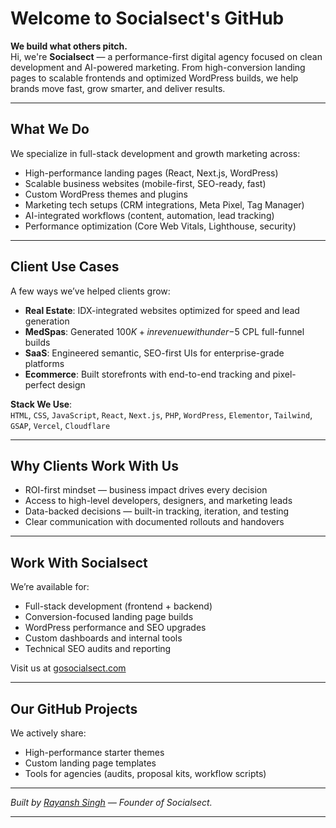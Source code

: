 # Welcome to Socialsect's GitHub

**We build what others pitch.**  
Hi, we're **Socialsect** — a performance-first digital agency focused on clean development and AI-powered marketing. From high-conversion landing pages to scalable frontends and optimized WordPress builds, we help brands move fast, grow smarter, and deliver results.

---

## What We Do

We specialize in full-stack development and growth marketing across:

- High-performance landing pages (React, Next.js, WordPress)  
- Scalable business websites (mobile-first, SEO-ready, fast)  
- Custom WordPress themes and plugins  
- Marketing tech setups (CRM integrations, Meta Pixel, Tag Manager)  
- AI-integrated workflows (content, automation, lead tracking)  
- Performance optimization (Core Web Vitals, Lighthouse, security)

---

## Client Use Cases

A few ways we’ve helped clients grow:

- **Real Estate**: IDX-integrated websites optimized for speed and lead generation  
- **MedSpas**: Generated $100K+ in revenue with under-$5 CPL full-funnel builds  
- **SaaS**: Engineered semantic, SEO-first UIs for enterprise-grade platforms  
- **Ecommerce**: Built storefronts with end-to-end tracking and pixel-perfect design

**Stack We Use**:  
`HTML`, `CSS`, `JavaScript`, `React`, `Next.js`, `PHP`, `WordPress`, `Elementor`, `Tailwind`, `GSAP`, `Vercel`, `Cloudflare`

---

## Why Clients Work With Us

- ROI-first mindset — business impact drives every decision  
- Access to high-level developers, designers, and marketing leads  
- Data-backed decisions — built-in tracking, iteration, and testing  
- Clear communication with documented rollouts and handovers

---

## Work With Socialsect

We’re available for:

- Full-stack development (frontend + backend)  
- Conversion-focused landing page builds  
- WordPress performance and SEO upgrades  
- Custom dashboards and internal tools  
- Technical SEO audits and reporting

Visit us at [gosocialsect.com](https://www.gosocialsect.com)

---

## Our GitHub Projects

We actively share:

- High-performance starter themes  
- Custom landing page templates  
- Tools for agencies (audits, proposal kits, workflow scripts)

---

_Built by [Rayansh Singh]([https://www.linkedin.com/in/rayansh-singh/](https://www.linkedin.com/in/rayansh-singh-597751275/)) — Founder of Socialsect._

---

